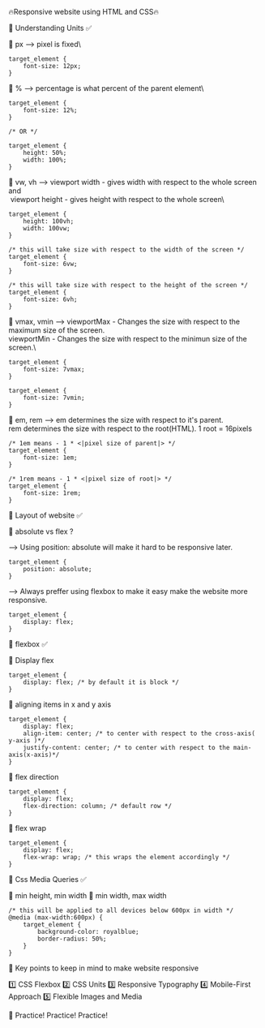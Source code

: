 🔥Responsive website using HTML and CSS🔥


🎯 Understanding Units ✅

🌟 px --> pixel is fixed\

    target_element {
        font-size: 12px;
    }

🌟 % --> percentage is what percent of the parent element\

    target_element {
        font-size: 12%;
    }

    /* OR */

    target_element {
        height: 50%;
        width: 100%;
    }

🌟 vw, vh --> viewport width - gives width with respect
                                to the whole screen and\
               &nbsp;viewport height - gives height with respect 
                                 to the whole screen\

    target_element {
        height: 100vh;
        width: 100vw;
    }

    /* this will take size with respect to the width of the screen */
    target_element {
        font-size: 6vw; 
    }

    /* this will take size with respect to the height of the screen */
    target_element {
        font-size: 6vh; 
    }


🌟 vmax, vmin --> viewportMax - Changes the size with
                                respect to the maximum 
                                size of the screen.\
                  viewportMin - Changes the size with
                                 respect to the minimun 
                                 size of the screen.\

    target_element {
        font-size: 7vmax;
    }

    target_element {
        font-size: 7vmin;
    }


🌟 em, rem --> em determines the size with respect to it's
                parent.\
               rem determines the size with respect to the
                root(HTML). 1 root = 16pixels

    /* 1em means - 1 * <|pixel size of parent|> */
    target_element {
        font-size: 1em;
    }

    /* 1rem means - 1 * <|pixel size of root|> */
    target_element {
        font-size: 1rem;
    }

🎯 Layout of website ✅

🌟 absolute vs flex ?

--> Using position: absolute will make it hard to be responsive later.

    target_element {
        position: absolute;
    }

--> Always preffer using flexbox to make it easy make the website more responsive.

    target_element {
        display: flex;
    }


🎯 flexbox ✅

🌟 Display flex 

    target_element {
        display: flex; /* by default it is block */
    }


🌟 aligning items in x and y axis

    target_element {
        display: flex;
        align-item: center; /* to center with respect to the cross-axis( y-axis )*/
        justify-content: center; /* to center with respect to the main-axis(x-axis)*/
    }


🌟 flex direction

    target_element {
        display: flex;
        flex-direction: column; /* default row */
    }


🌟 flex wrap

    target_element {
        display: flex;
        flex-wrap: wrap; /* this wraps the element accordingly */ 
    }

🎯 Css Media Queries ✅

🌟 min height, min width
🌟 min width, max width

    /* this will be applied to all devices below 600px in width */
    @media (max-width:600px) {
        target_element {
            background-color: royalblue;
            border-radius: 50%;
        }
    }


🔑 Key points to keep in mind to make website responsive

1️⃣ CSS Flexbox
2️⃣ CSS Units
3️⃣ Responsive Typography
4️⃣ Mobile-First Approach
5️⃣ Flexible Images and Media

📌 Practice! Practice! Practice!